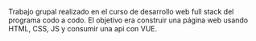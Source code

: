 Trabajo grupal realizado en el curso de desarrollo web full stack del programa codo a codo.  El objetivo era construir una página web usando HTML, CSS, JS y consumir una api con VUE.
